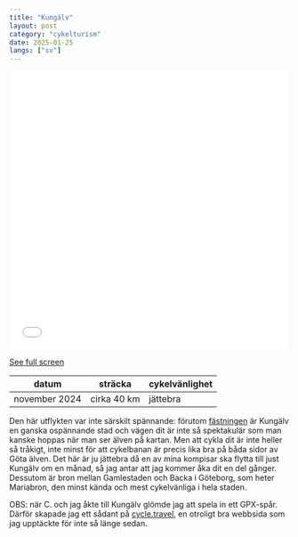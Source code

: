 ```yaml
---
title: "Kungälv"
layout: post
category: "cykelturism"
date: 2025-01-25
langs: ["sv"]
---
```


<iframe width="100%" height="500px" frameborder="0" allowfullscreen allow="geolocation" src="//umap.openstreetmap.fr/en/map/kungalv_1169348?scaleControl=false&miniMap=false&scrollWheelZoom=false&zoomControl=true&editMode=disabled&moreControl=true&searchControl=null&tilelayersControl=null&embedControl=null&datalayersControl=true&onLoadPanel=none&captionBar=false&captionMenus=true"></iframe><p><a href="//umap.openstreetmap.fr/en/map/kungalv_1169348?scaleControl=false&miniMap=false&scrollWheelZoom=true&zoomControl=true&editMode=disabled&moreControl=true&searchControl=null&tilelayersControl=null&embedControl=null&datalayersControl=true&onLoadPanel=none&captionBar=false&captionMenus=true">See full screen</a></p>

| datum | sträcka | cykelvänlighet |
| --- | --- | --- |
| november 2024 | cirka 40 km | jättebra |

Den här utflykten var inte särskilt spännande: förutom [fästningen](https://bohusfastning.com/) är Kungälv en ganska ospännande stad och vägen dit är inte så spektakulär som man kanske hoppas när man ser älven på kartan.
Men att cykla dit är inte heller så tråkigt, inte minst för att cykelbanan är precis lika bra på båda sidor av Göta älven.
Det här är ju jättebra då en av mina kompisar ska flytta till just Kungälv om en månad, så jag antar att jag kommer åka dit en del gånger.
Dessutom är bron mellan Gamlestaden och Backa i Göteborg, som heter Mariabron, den minst kända och mest cykelvänliga i hela staden.

OBS: när C. och jag åkte till Kungälv glömde jag att spela in ett GPX-spår. 
Därför skapade jag ett sådant på [cycle.travel](cycle.travel), en otroligt bra webbsida som jag upptäckte för inte så länge sedan.